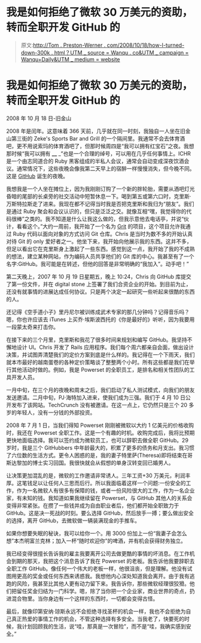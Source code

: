 # 我是如何拒绝了微软 30 万美元的资助，转而全职开发 GitHub 的

> 原文:[http://Tom . Preston-Werner . com/2008/10/18/how-I-turned-down-300k . html？UTM _ source = Wanqu . co&UTM _ campaign = Wanqu+Daily&UTM _ medium = website](http://tom.preston-werner.com/2008/10/18/how-i-turned-down-300k.html?utm_source=wanqu.co&utm_campaign=Wanqu+Daily&utm_medium=website)

# 我是如何拒绝了微软 30 万美元的资助，转而全职开发 GitHub 的

2008 年 10 月 18 日-旧金山

2008 年是闰年。这意味着 366 天前，几乎就在同一时刻，我独自一人坐在旧金山第三街的 Zeke's Sports Bar and Grill 的一个隔间里。我通常不会去体育酒吧，更不用说索玛的体育酒吧了，但那时候周四是“我可以拥有红宝石”之夜。我想那时候“我可以拥有 **__** _”也是一个合理的绰号，可以用在几乎任何事情上。ICHR 是一个由志同道合的 Ruby 黑客组成的半私人会议，通常会自动变成深夜饮酒会议。通常情况下，这些夜晚会像我第二天早上的宿醉一样慢慢消失，但今晚不同。这是 [GitHub](http://github.com/) 诞生的夜晚。

我想我是一个人坐在摊位上，因为我刚刚订购了一个新的胖轮胎，需要从酒吧灯光昏暗的尾部的长桌旁的社交活动中短暂休息一下。喝到第五或第六口时，克里斯·万斯特拉斯走了进来。我现在都不记得当时我是否把克里斯和我归为“朋友”。我们是通过 Ruby 聚会和会议认识的，但只是泛泛之交。就像互相“嘿，我觉得你的代码很棒”之类的。我不知道是什么让我这么做的，但我示意他去电话亭，并说“伙计，看看这个。”大约一周前，我开始了一个名为 [Grit](http://github.com/mojombo/grit) 的项目，这个项目允许我通过 Ruby 代码以面向对象的方式访问 Git 仓库。Chris 是当时为数不多的开始认真对待 Git 的 only 爱好者之一。他坐下来，我开始向他展示我的东西。这并不多，但足以看出它在克里斯身上激起了一些东西。感觉到这一点，我开始了我的不成熟的想法，建立某种网站，作为编码人员共享他们的 Git 库的中心。我甚至有了一个名字:GitHub。我可能是在转述，但他的回答是非常明确的“我加入”。动手吧！”

第二天晚上，2007 年 10 月 19 日星期五，晚上 10:24，Chris 向 GitHub 库提交了第一份文件，并在 digital stone 上签署了我们合资企业的开始。到目前为止，还没有就事情的进展达成任何协议。只是两个决定一起研究一些听起来很酷的东西的人。

还记得《空手道小子》里丹尼尔被训练成武术专家的那几分钟吗？记得音乐吗？嗯，你也许应该去 iTunes 上买乔·埃斯波西托的《你是最好的》听听，因为我要用一段蒙太奇来打击你。

在接下来的三个月里，克里斯和我花了很多时间来规划和编写 GitHub。我坚持不懈地设计 UI。Chris 开发了 Rails 应用程序。我们每个周六都亲自会面，做出设计决策，并试图弄清楚我们的定价方案到底是什么样的。我记得在一个下雨天，我们就本市最好的越南蛋卷的各种定价策略谈了整整两个小时。所有这些都是我们在举行其他活动时做的。例如，我是 Powerset 的全职员工，是排名和相关性团队的工具开发人员。

一月中旬，在三个月的夜晚和周末之后，我们启动了私人测试模式，向我们的朋友发送邀请。二月中旬，PJ·海特加入进来，使我们成为三强。我们于 4 月 10 日公开发布了该网站。TechCrunch 没有被邀请。在这一点上，它仍然只是三个 20 多岁的年轻人，没有一分钱的外部投资。

2008 年 7 月 1 日，当我们得知 Powerset 刚刚被微软以大约 1 亿美元的价格收购时，我还在 Powerset 全职工作。这是一个有趣的时机。收购完成后，我将比预期更快地面临选择。我可以签约成为微软员工，也可以辞职去做全职 GitHub。29 岁时，我是三个 GitHubbers 中年龄最大的，积累了更多的债务和月支出。我习惯了六位数的生活方式。更令人困惑的是，我的妻子特里萨(Theresa)即将结束在哥斯达黎加的博士实习回国。我很快就会从假想的单身汉转变回已婚男人。

让决策更加混乱的是，微软的工作邀请非常诱人。三年工资+30 万美元，利润丰厚。这笔钱足以让任何人三思而后行。所以我面临着这样一个问题:一份安全的工作，作为一名微软人有很多有保障的钱，或者一份风险很大的工作，作为一名企业家，有未知的钱。我知道如果我继续留在 Powerset，与 GitHub 其他人的关系会变得非常紧张。在攒了一些钱并成为自由职业者后，他们都开始全职致力于 GitHub。这是决一死战的时刻。要么选择 GitHub，然后放手一搏；要么做出安全的选择，离开 GitHub，去微软做一辆装满现金的手推车。

如果你想要失眠的秘诀，我可以给你一个。用 3000 份加上一份“我妻子会怎么想”本杰明富兰克林；加入一杯“随时欢迎你”的啤酒，并有机会获得财务独立。

我已经变得很擅长告诉我的雇主我要离开公司去做更酷的事情的坏消息。在工作机会到期的那天，我把这个消息告诉了我在 Powerset 的老板。我告诉他我要辞职去全职工作 GitHub。像任何一个伟大的老板一样，他很沮丧，但是理解。他没有试图用更高的奖金或任何东西来诱惑我。我想他内心深处知道我会离开。由于我有逃跑的风险，我甚至比其他人更有动力留下来。我告诉你，那些微软经理很狡猾。他们把留任奖金归结为一门科学。嗯，除了当你把一个企业家，商业世界的奇点，扔进混合物里。当你身边有一个这样的东西时，一切都会变得古怪。

最后，就像印第安纳·琼斯永远不会拒绝寻找圣杯的机会一样，我也不会拒绝为自己真正热爱的事情工作的机会，不管这种选择有多安全。当我老了，快要死的时候，我计划回顾我的生活，说“哇，那真是一次冒险”，而不是“哇，我确实感到安全。”